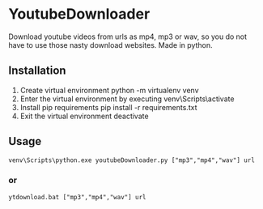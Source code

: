 # YoutubeDownloader
Download youtube videos from urls as mp4, mp3 or wav, so you do not have to use those nasty download websites. Made in python.

## Installation
1. Create virtual environment
	python -m virtualenv venv
2. Enter the virtual environment by executing
	venv\Scripts\activate
3. Install pip requirements
	pip install -r requirements.txt
4. Exit the virtual environment
	deactivate

## Usage
	venv\Scripts\python.exe youtubeDownloader.py ["mp3","mp4","wav"] url
### or
	ytdownload.bat ["mp3","mp4","wav"] url
